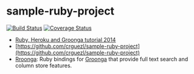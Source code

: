 # sample-ruby-project

[![Build Status](https://travis-ci.org/okamuuu/sample-ruby-project.svg?branch=master)](https://travis-ci.org/okamuuu/sample-ruby-project)
[![Coverage Status](https://coveralls.io/repos/okamuuu/sample-ruby-project/badge.png?branch=master)](https://coveralls.io/r/okamuuu/sample-ruby-project)

* [Ruby, Heroku and Groonga tutorial 2014](http://okamuuu.hatenablog.com/entry/2014/08/28/094936)
* [https://github.com/crguezl/sample-ruby-project](https://github.com/crguezl/sample-ruby-project)
* [Rroonga](http://www.rubydoc.info/gems/rroonga/4.0.6/frames): Ruby bindings for 
[Groonga](http://groonga.org/docs/) that provide full text search and column store features.
